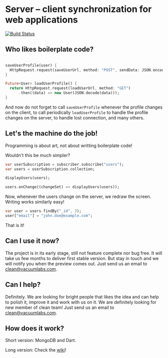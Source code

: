 Server – client synchronization for web applications
=====================================================

[![Build Status](https://drone.io/github.com/cleandart/clean_sync/status.png)](https://drone.io/github.com/cleandart/clean_sync/latest)

Who likes boilerplate code?
-----------------------------

```dart

saveUserProfile(user) {
  HttpRequest.request(saveUserUrl, method: "POST", sendData: JSON.encode(user));
}

Future<User> loadUserProfile() {
  return HttpRequest.request(loadUserUrl, method: "GET")
      .then((data) => new User(JSON.decode(data)));
}

```

And now do not forget to call `saveUserProfile` whenever the profile changes on the client, to call periodically `loadUserProfile` to handle the profile changes on the server, to handle lost connection, and many others.

Let's the machine do the job!
------------------------------

Programming is about art, not about writting boilerplate code!

Wouldn't this be much simpler?

```dart
var userSubscription = subscriber.subscribe("users");
var users = userSubscription.collection;

displayUsers(users);

users.onChange((changeSet) => displayUsers(users));
```

Now, whenever the users change on the server, we redraw the screen. Writing works similarly easy!

```dart
var user = users.findBy("_id", 3);
user["email"] = "john.doe@example.com";
```

That is it!

Can I use it now?
------------------

The project is in its early stage, still not feature complete nor bug free. It will take us few months to deliver first stable version. But stay in touch and we will notify you when the preview comes out. Just send us an email to clean@vacuumlabs.com.

Can I help?
------------

Definitely. We are looking for bright people that likes the idea and can help to polish it, improve it and work with us on it. We are definitely looking for new member of clean team! Just send us an email to clean@vacuumlabs.com.

How does it work?
------------------

Short version: MongoDB and Dart.

Long version: Check the [wiki](https://github.com/cleandart/clean_sync/wiki)!
